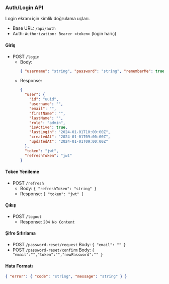 ### Auth/Login API

Login ekranı için kimlik doğrulama uçları.

- Base URL: `/api/auth`
- Auth: `Authorization: Bearer <token>` (login hariç)

#### Giriş
- POST `/login`
  - Body:
    ```json
    { "username": "string", "password": "string", "rememberMe": true }
    ```
  - Response:
    ```json
    {
      "user": {
        "id": "uuid",
        "username": "",
        "email": "",
        "firstName": "",
        "lastName": "",
        "role": "admin",
        "isActive": true,
        "lastLogin": "2024-01-01T10:00:00Z",
        "createdAt": "2024-01-01T09:00:00Z",
        "updatedAt": "2024-01-01T09:00:00Z"
      },
      "token": "jwt",
      "refreshToken": "jwt"
    }
    ```

#### Token Yenileme
- POST `/refresh`
  - Body: `{ "refreshToken": "string" }`
  - Response: `{ "token": "jwt" }`

#### Çıkış
- POST `/logout`
  - Response: `204 No Content`

#### Şifre Sıfırlama
- POST `/password-reset/request` Body: `{ "email": "" }`
- POST `/password-reset/confirm` Body: `{ "email":"","token":"","newPassword":"" }`

#### Hata Formatı
```json
{ "error": { "code": "string", "message": "string" } }
```


